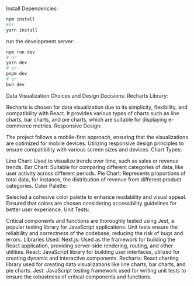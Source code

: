 Install Dependencies:

```bash
npm install
#or
yarn install
```

run the development server:

```bash
npm run dev
# or
yarn dev
# or
pnpm dev
# or
bun dev
```

Data Visualization Choices and Design Decisions:
Recharts Library:

Recharts is chosen for data visualization due to its simplicity, flexibility, and compatibility with React.
It provides various types of charts such as line charts, bar charts, and pie charts, which are suitable for displaying e-commerce metrics.
Responsive Design:

The project follows a mobile-first approach, ensuring that the visualizations are optimized for mobile devices.
Utilizing responsive design principles to ensure compatibility with various screen sizes and devices.
Chart Types:

Line Chart: Used to visualize trends over time, such as sales or revenue trends.
Bar Chart: Suitable for comparing different categories of data, like user activity across different periods.
Pie Chart: Represents proportions of total data, for instance, the distribution of revenue from different product categories.
Color Palette:

Selected a cohesive color palette to enhance readability and visual appeal.
Ensured that colors are chosen considering accessibility guidelines for better user experience.
Unit Tests:

Critical components and functions are thoroughly tested using Jest, a popular testing library for JavaScript applications.
Unit tests ensure the reliability and correctness of the codebase, reducing the risk of bugs and errors.
Libraries Used:
Next.js: Used as the framework for building the React application, providing server-side rendering, routing, and other utilities.
React: JavaScript library for building user interfaces, utilized for creating dynamic and interactive components.
Recharts: React charting library used for creating data visualizations like line charts, bar charts, and pie charts.
Jest: JavaScript testing framework used for writing unit tests to ensure the robustness of critical components and functions.